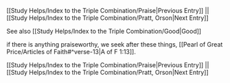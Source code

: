 [[Study Helps/Index to the Triple Combination/Praise|Previous Entry]]  ||  [[Study Helps/Index to the Triple Combination/Pratt, Orson|Next Entry]]

 See also [[Study Helps/Index to the Triple Combination/Good|Good]]

 if there is anything praiseworthy, we seek after these things, [[Pearl of Great Price/Articles of Faith#^verse-13|A of F 1:13]].

[[Study Helps/Index to the Triple Combination/Praise|Previous Entry]]  ||  [[Study Helps/Index to the Triple Combination/Pratt, Orson|Next Entry]]